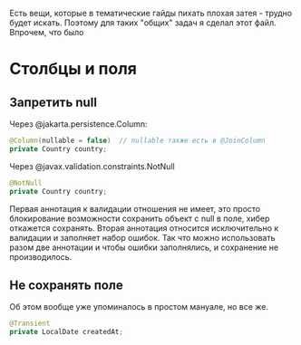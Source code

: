 Есть вещи, которые в тематические гайды пихать плохая затея - трудно будет искать. Поэтому для таких "общих" задач я сделал этот файл. Впрочем, что было



# Столбцы и поля

## Запретить null

Через @jakarta.persistence.Column:

```java
@Column(nullable = false)  // nullable также есть в @JoinColumn
private Country country;
```

Через @javax.validation.constraints.NotNull

```java
@NotNull
private Country country;
```

Первая аннотация к валидации отношения не имеет, это просто блокирование возможности сохранить объект с null в поле, хибер откажется сохранять. Вторая аннотация относится исключительно к валидации и заполняет набор ошибок. Так что можно использовать разом две аннотации и чтобы ошибки заполнялись, и сохранение не производилось.

## Не сохранять поле

Об этом вообще уже упоминалось в простом мануале, но все же.

```java
@Transient
private LocalDate createdAt;
```

